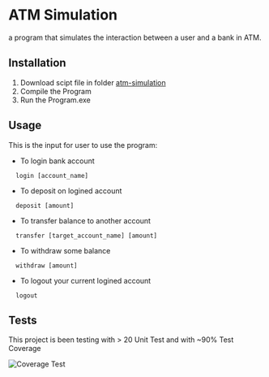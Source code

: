 # ATM Simulation

a program that simulates the interaction between a user and a bank in ATM.
 
## Installation

1. Download scipt file in folder <a href="https://github.com/arilhr/atm-simulation/tree/main/atm-simulation">atm-simulation</a>
2. Compile the Program
3. Run the Program.exe

## Usage

This is the input for user to use the program:

* To login bank account
```
  login [account_name]
  ```
* To deposit on logined account
```
  deposit [amount]
  ```
* To transfer balance to another account
```
  transfer [target_account_name] [amount]
  ```
* To withdraw some balance
```
  withdraw [amount]
  ```
* To logout your current logined account
```
  logout
  ```

## Tests
This project is been testing with > 20 Unit Test and with ~90% Test Coverage

![Coverage Test](https://i.ibb.co/HTVP6mq/Screenshot-58.png)
